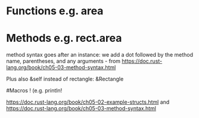 # Functions e.g. area
# Methods e.g. rect.area

method syntax goes after an instance: we add a dot followed by the method name, parentheses, and any arguments - from https://doc.rust-lang.org/book/ch05-03-method-syntax.html

Plus also &self instead of rectangle: &Rectangle

#Macros ! (e.g. println!

https://doc.rust-lang.org/book/ch05-02-example-structs.html
and https://doc.rust-lang.org/book/ch05-03-method-syntax.html
